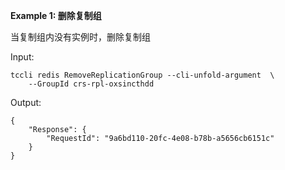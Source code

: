 **Example 1: 删除复制组**

当复制组内没有实例时，删除复制组

Input: 

```
tccli redis RemoveReplicationGroup --cli-unfold-argument  \
    --GroupId crs-rpl-oxsincthdd
```

Output: 
```
{
    "Response": {
        "RequestId": "9a6bd110-20fc-4e08-b78b-a5656cb6151c"
    }
}
```

